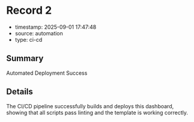# Record 2

- timestamp: 2025-09-01 17:47:48
- source: automation
- type: ci-cd

## Summary

Automated Deployment Success

## Details

The CI/CD pipeline successfully builds and deploys this dashboard, showing that all scripts pass linting and the template is working correctly.